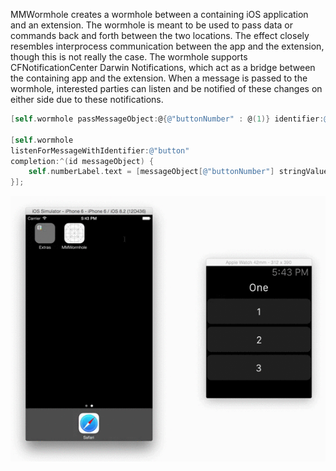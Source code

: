 MMWormhole creates a wormhole between a containing iOS application and an extension. The wormhole is meant to be used to pass data or commands back and forth between the two locations. The effect closely resembles interprocess communication between the app and the extension, though this is not really the case. The wormhole supports CFNotificationCenter Darwin Notifications, which act as a bridge between the containing app and the extension. When a message is passed to the wormhole, interested parties can listen and be notified of these changes on either side due to these notifications.


```objective-c
[self.wormhole passMessageObject:@{@"buttonNumber" : @(1)} identifier:@"button"];

[self.wormhole 
listenForMessageWithIdentifier:@"button" 
completion:^(id messageObject) {
    self.numberLabel.text = [messageObject[@"buttonNumber"] stringValue];
}];
```

<p align="center">
<img src="MMWormhole.gif") alt="Example App"/>
</p>